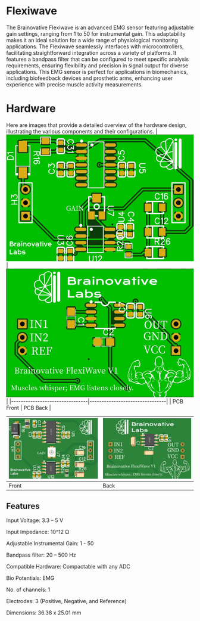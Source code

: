 # Flexiwave
The Brainovative Flexiwave is an advanced EMG sensor featuring adjustable gain settings, ranging from 1 to 50 for instrumental gain. This adaptability makes it an ideal solution for a wide range of physiological monitoring applications. The Flexiwave seamlessly interfaces with microcontrollers, facilitating straightforward integration across a variety of platforms. It features a bandpass filter that can be configured to meet specific analysis requirements, ensuring flexibility and precision in signal output for diverse applications. This EMG sensor is perfect for applications in biomechanics, including biofeedback devices and prosthetic arms, enhancing user experience with precise muscle activity measurements.



# Hardware
Here are images that provide a detailed overview of the hardware design, illustrating the various components and their configurations.
| ![Image 1](https://github.com/BrainovativeLabs/Flexiwave/blob/main/Images/Front.jpg) | ![Image 2](https://github.com/BrainovativeLabs/Flexiwave/blob/main/Images/Back.jpg) |
|--------------------------------|--------------------------------|
| PCB Front    | PCB Back      |

| ![Image 3](https://github.com/BrainovativeLabs/Flexiwave/blob/main/Images/PCB_Front.jpg) | ![Image 4](https://github.com/BrainovativeLabs/Flexiwave/blob/main/Images/PCB_Back.jpg) |
|--------------------------------|--------------------------------|
| Front        | Back      |

## Features
Input Voltage: 3.3 – 5 V

Input Impedance: 10^12 Ω

Adjustable Instrumental Gain: 1 - 50

Bandpass filter: 20 – 500 Hz

Compatible Hardware: Compactable with any ADC

Bio Potentials: EMG

No. of channels: 1

Electrodes: 3 (Positive, Negative, and Reference)

Dimensions: 36.38 x 25.01 mm
